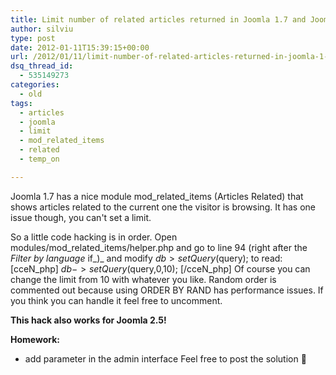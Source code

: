 ```yaml
---
title: Limit number of related articles returned in Joomla 1.7 and Joomla 2.5
author: silviu
type: post
date: 2012-01-11T15:39:15+00:00
url: /2012/01/11/limit-number-of-related-articles-returned-in-joomla-1-7/
dsq_thread_id:
  - 535149273
categories:
  - old
tags:
  - articles
  - joomla
  - limit
  - mod_related_items
  - related
  - temp_on

---
```

Joomla 1.7 has a nice module mod_related_items (Articles Related) that shows articles related to the current one the visitor is browsing. It has one issue though, you can't set a limit.

So a little code hacking is in order. Open modules/mod_related_items/helper.php and go to line 94 (right after the _Filter by language_ if_)_ and modify $db>setQuery($query); to read:
[cceN_php]
$db->setQuery($query,0,10);
[/cceN_php]
Of course you can change the limit from 10 with whatever you like. Random order is commented out because using ORDER BY RAND has performance issues. If you think you can handle it feel free to uncomment.

**This hack also works for Joomla 2.5!**

**Homework:**

  * add parameter in the admin interface Feel free to post the solution 🙂